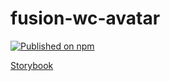 # fusion-wc-avatar 
[![Published on npm](https://img.shields.io/npm/v/@equinor/fusion-wc-avatar.svg)](https://www.npmjs.com/package/@equinor/fusion-wc-avatar)

[Storybook](https://equinor.github.io/fusion-web-components/?path=/docs/avatar--docs)

